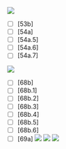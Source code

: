 ![](https://github.com/Esukhia/J008/blob/master/MRK35_SAMPLING/He1/He036-0160.jpg)
- [ ] [53b]
- [ ] [54a]
- [ ] [54a.5]
- [ ] [54a.6]
- [ ] [54a.7]

![](https://github.com/Esukhia/J008/blob/master/MRK35_SAMPLING/He1/He036-01173.jpg)
- [ ] [68b]
- [ ] [68b.1]
- [ ] [68b.2]
- [ ] [68b.3]
- [ ] [68b.4]
- [ ] [68b.5]
- [ ] [68b.6]
- [ ] [69a]
![](https://github.com/Esukhia/J008/blob/master/MRK35_SAMPLING/He1/He036-0175.jpg)
![](https://github.com/Esukhia/J008/blob/master/MRK35_SAMPLING/He1/He036-0187.jpg)
![](https://github.com/Esukhia/J008/blob/master/MRK35_SAMPLING/He1/He036-0189.jpg)
